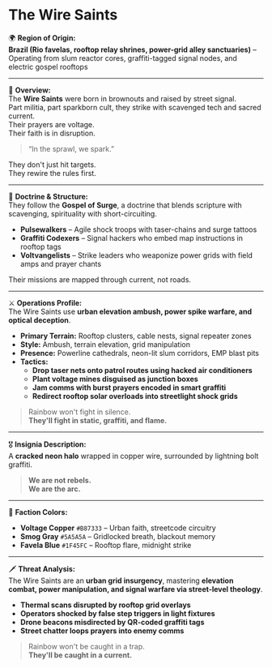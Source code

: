 # The Wire Saints

🌍 **Region of Origin:**  
**Brazil (Rio favelas, rooftop relay shrines, power-grid alley sanctuaries)** – Operating from slum reactor cores, graffiti-tagged signal nodes, and electric gospel rooftops

---

🎴 **Overview:**  
The **Wire Saints** were born in brownouts and raised by street signal.  
Part militia, part sparkborn cult, they strike with scavenged tech and sacred current.  
Their prayers are voltage.  
Their faith is in disruption.

> “In the sprawl, we spark.”

They don't just hit targets.  
They rewire the rules first.

---

🧠 **Doctrine & Structure:**  
They follow the **Gospel of Surge**, a doctrine that blends scripture with scavenging, spirituality with short-circuiting.

- **Pulsewalkers** – Agile shock troops with taser-chains and surge tattoos  
- **Graffiti Codexers** – Signal hackers who embed map instructions in rooftop tags  
- **Voltvangelists** – Strike leaders who weaponize power grids with field amps and prayer chants

Their missions are mapped through current, not roads.

---

⚔️ **Operations Profile:**  
The Wire Saints use **urban elevation ambush, power spike warfare, and optical deception**.

- **Primary Terrain:** Rooftop clusters, cable nests, signal repeater zones  
- **Style:** Ambush, terrain elevation, grid manipulation  
- **Presence:** Powerline cathedrals, neon-lit slum corridors, EMP blast pits  
- **Tactics:**  
  - **Drop taser nets onto patrol routes using hacked air conditioners**  
  - **Plant voltage mines disguised as junction boxes**  
  - **Jam comms with burst prayers encoded in smart graffiti**  
  - **Redirect rooftop solar overloads into streetlight shock grids**

> Rainbow won't fight in silence.  
> **They'll fight in static, graffiti, and flame.**

---

🎖️ **Insignia Description:**  
A **cracked neon halo** wrapped in copper wire, surrounded by lightning bolt graffiti.

> **We are not rebels.  
> We are the arc.**

---

🎨 **Faction Colors:**

- **Voltage Copper** `#B87333` – Urban faith, streetcode circuitry  
- **Smog Gray** `#5A5A5A` – Gridlocked breath, blackout memory  
- **Favela Blue** `#1F45FC` – Rooftop flare, midnight strike

---

🗡️ **Threat Analysis:**  
The Wire Saints are an **urban grid insurgency**, mastering **elevation combat, power manipulation, and signal warfare via street-level theology**.

- **Thermal scans disrupted by rooftop grid overlays**  
- **Operators shocked by false step triggers in light fixtures**  
- **Drone beacons misdirected by QR-coded graffiti tags**  
- **Street chatter loops prayers into enemy comms**

> Rainbow won't be caught in a trap.  
> **They'll be caught in a current.**
